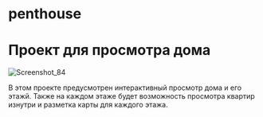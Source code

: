 # penthouse

# Проект для просмотра дома
![Screenshot_84](https://user-images.githubusercontent.com/46054418/130041921-938b7a32-656a-4aa2-bc69-f26deea23545.png)

В этом проекте предусмотрен интерактивный просмотр дома и его этажй.
Также на каждом этаже будет возможность просмотра квартир изнутри и разметка карты для каждого этажа.
